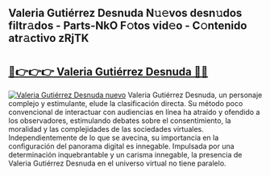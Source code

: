 ## Valeria Gutiérrez Desnuda N𝚞𝚎vos desn𝚞dos filtr𝚊dos - Parts-NkO F𝚘tos vid𝚎o - C𝚘ntenido atr𝚊ctivo zRjTK

# <h2><a href="http://mb9ufos.tromn.icu/?c=Valeria+Guti%c3%a9rrez+Desnuda">🔗👉👉👉 Valeria Gutiérrez Desnuda 🔗🔗</a></h2>

[![Valeria Gutiérrez Desnuda nuevo](https://i.imgur.com/pEAQMta.gif)](http://mb9ufos.tromn.icu/?c=Valeria+Guti%c3%a9rrez+Desnuda)
Valeria Gutiérrez Desnuda, un personaje complejo y estimulante, elude la clasificación directa. Su método poco convencional de interactuar con audiencias en línea ha atraído y ofendido a los observadores, estimulando debates sobre el consentimiento, la moralidad y las complejidades de las sociedades virtuales. Independientemente de lo que se avecina, su importancia en la configuración del panorama digital es innegable. Impulsada por una determinación inquebrantable y un carisma innegable, la presencia de Valeria Gutiérrez Desnuda en el universo virtual no tiene paralelo.

